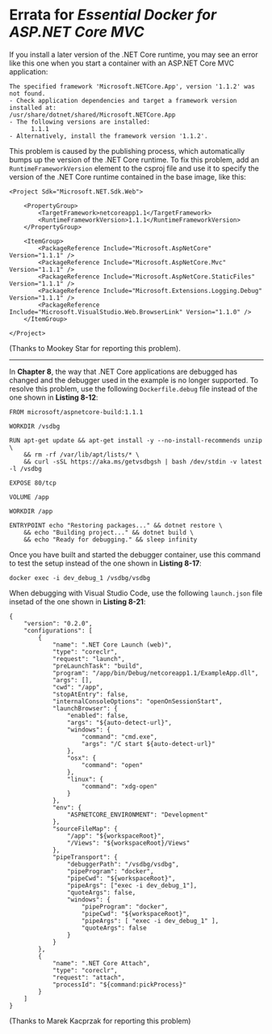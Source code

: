 # Errata for *Essential Docker for ASP.NET Core MVC*

If you install a later version of the .NET Core runtime, you may see an error like this one when you start a container with an ASP.NET Core MVC application:

    The specified framework 'Microsoft.NETCore.App', version '1.1.2' was not found.
    - Check application dependencies and target a framework version installed at:
    /usr/share/dotnet/shared/Microsoft.NETCore.App
    - The following versions are installed:
          1.1.1
    - Alternatively, install the framework version '1.1.2'.

This problem is caused by the publishing process, which automatically bumps up the version of the .NET Core runtime. To fix this problem, add an `RuntimeFrameworkVersion` element to the csproj file and use it to specify the version of the .NET Core runtime contained in the base image, like this:

    <Project Sdk="Microsoft.NET.Sdk.Web">

        <PropertyGroup>
            <TargetFramework>netcoreapp1.1</TargetFramework>
            <RuntimeFrameworkVersion>1.1.1</RuntimeFrameworkVersion>
        </PropertyGroup>

        <ItemGroup>
            <PackageReference Include="Microsoft.AspNetCore" Version="1.1.1" />
            <PackageReference Include="Microsoft.AspNetCore.Mvc" Version="1.1.1" />
            <PackageReference Include="Microsoft.AspNetCore.StaticFiles" Version="1.1.1" />
            <PackageReference Include="Microsoft.Extensions.Logging.Debug" Version="1.1.1" />
            <PackageReference Include="Microsoft.VisualStudio.Web.BrowserLink" Version="1.1.0" />
        </ItemGroup>

    </Project>

(Thanks to Mookey Star for reporting this problem).

---

In **Chapter 8**, the way that .NET Core applications are debugged has changed and the debugger used in the example is no longer supported. To resolve this problem, use the following `Dockerfile.debug` file instead of the one shown in **Listing 8-12**:

    FROM microsoft/aspnetcore-build:1.1.1

    WORKDIR /vsdbg

    RUN apt-get update && apt-get install -y --no-install-recommends unzip \
        && rm -rf /var/lib/apt/lists/* \
        && curl -sSL https://aka.ms/getvsdbgsh | bash /dev/stdin -v latest -l /vsdbg

    EXPOSE 80/tcp

    VOLUME /app

    WORKDIR /app

    ENTRYPOINT echo "Restoring packages..." && dotnet restore \
        && echo "Building project..." && dotnet build \
	    && echo "Ready for debugging." && sleep infinity 

Once you have built and started the debugger container, use this command to test the setup instead of the one shown in **Listing 8-17**:
    
    docker exec -i dev_debug_1 /vsdbg/vsdbg

When debugging with Visual Studio Code, use the following  `launch.json` file insetad of the one shown in **Listing 8-21**:

    {
        "version": "0.2.0",
        "configurations": [
            {
                "name": ".NET Core Launch (web)",
                "type": "coreclr",
                "request": "launch",
                "preLaunchTask": "build",
                "program": "/app/bin/Debug/netcoreapp1.1/ExampleApp.dll",
                "args": [],
                "cwd": "/app",
                "stopAtEntry": false,
                "internalConsoleOptions": "openOnSessionStart",
                "launchBrowser": {
                    "enabled": false,
                    "args": "${auto-detect-url}",
                    "windows": {
                        "command": "cmd.exe",
                        "args": "/C start ${auto-detect-url}"
                    },
                    "osx": {
                        "command": "open"
                    },
                    "linux": {
                        "command": "xdg-open"
                    }
                },
                "env": {
                    "ASPNETCORE_ENVIRONMENT": "Development"
                },
                "sourceFileMap": {
                    "/app": "${workspaceRoot}",
                    "/Views": "${workspaceRoot}/Views"
                },
                "pipeTransport": {
                    "debuggerPath": "/vsdbg/vsdbg",
                    "pipeProgram": "docker",
                    "pipeCwd": "${workspaceRoot}",
                    "pipeArgs": ["exec -i dev_debug_1"],
                    "quoteArgs": false,
                    "windows": {
                        "pipeProgram": "docker",
                        "pipeCwd": "${workspaceRoot}",
                        "pipeArgs": [ "exec -i dev_debug_1" ],
                        "quoteArgs": false                     
                    }
                }            
            },
            {
                "name": ".NET Core Attach",
                "type": "coreclr",
                "request": "attach",
                "processId": "${command:pickProcess}"
            }
        ]
    }

(Thanks to Marek Kacprzak for reporting this problem)